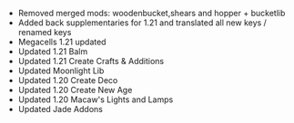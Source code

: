 - Removed merged mods: woodenbucket,shears and hopper + bucketlib
- Added back supplementaries for 1.21 and translated all new keys / renamed keys
- Megacells 1.21 updated
- Updated 1.21 Balm
- Updated 1.21 Create Crafts & Additions
- Updated Moonlight Lib
- Updated 1.20 Create Deco
- Updated 1.20 Create New Age
- Updated 1.20 Macaw's Lights and Lamps
- Updated Jade Addons
